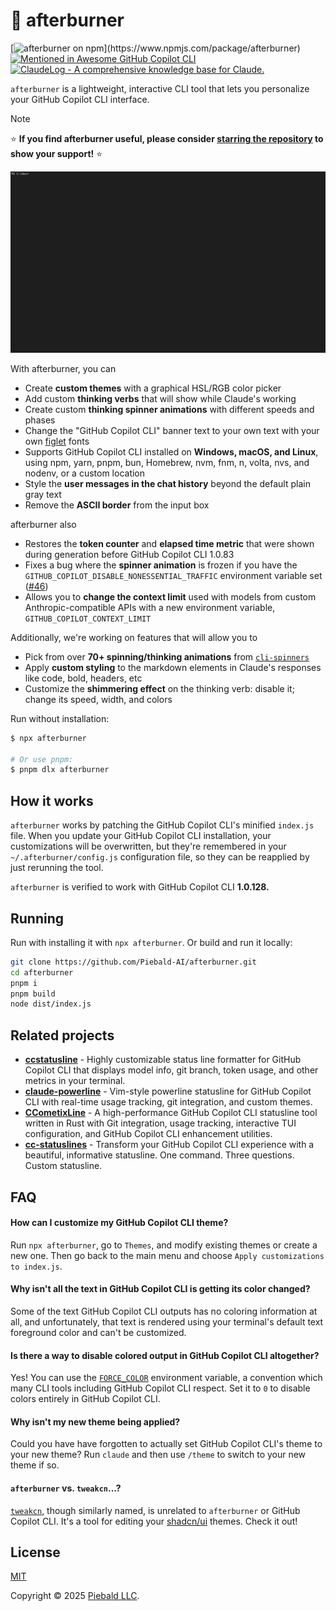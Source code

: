 # 🎨 afterburner

[![afterburner on npm](https://img.shields.io/npm/v/afterburner?color=yellow")](https://www.npmjs.com/package/afterburner)
[![Mentioned in Awesome GitHub Copilot CLI](https://awesome.re/mentioned-badge.svg)](https://github.com/hesreallyhim/awesome-claude-code)
[![ClaudeLog - A comprehensive knowledge base for Claude.](https://claudelog.com/img/claude_log_badge.svg)](https://claudelog.com/)

`afterburner` is a lightweight, interactive CLI tool that lets you personalize your GitHub Copilot CLI interface.

> [!note]
> ⭐ **If you find afterburner useful, please consider [starring the repository](https://github.com/Piebald-AI/afterburner) to show your support!** ⭐

<img src="./assets/demo.gif" alt="Animated GIF demonstrating running `npx afterburner`, creating a new theme, changing all of GitHub Copilot CLI's UI colors to purple, changing the thinking format from '<verb>ing...' to 'Claude is <verb>ing', changing the generating spinner style to a 50m glow animation, applying the changes, running Claude, and using '/config' to switch to the new theme, and sending a message to see the new thinking verb format." width="800">

With afterburner, you can

- Create **custom themes** with a graphical HSL/RGB color picker
- Add custom **thinking verbs** that will show while Claude's working
- Create custom **thinking spinner animations** with different speeds and phases
- Change the "GitHub Copilot CLI" banner text to your own text with your own [figlet](http://www.figlet.org/) fonts
- Supports GitHub Copilot CLI installed on **Windows, macOS, and Linux**, using npm, yarn, pnpm, bun, Homebrew, nvm, fnm, n, volta, nvs, and nodenv, or a custom location
- Style the **user messages in the chat history** beyond the default plain gray text
- Remove the **ASCII border** from the input box

afterburner also
- Restores the **token counter** and **elapsed time metric** that were shown during generation before GitHub Copilot CLI 1.0.83
- Fixes a bug where the **spinner animation** is frozen if you have the `GITHUB_COPILOT_DISABLE_NONESSENTIAL_TRAFFIC` environment variable set ([#46](https://github.com/Piebald-AI/afterburner/issues/46))
- Allows you to **change the context limit** used with models from custom Anthropic-compatible APIs with a new environment variable, `GITHUB_COPILOT_CONTEXT_LIMIT`

Additionally, we're working on features that will allow you to
- Pick from over **70+ spinning/thinking animations** from [`cli-spinners`](https://github.com/sindresorhus/cli-spinners)
- Apply **custom styling** to the markdown elements in Claude's responses like code, bold, headers, etc
- Customize the **shimmering effect** on the thinking verb: disable it; change its speed, width, and colors

Run without installation:

```bash
$ npx afterburner

# Or use pnpm:
$ pnpm dlx afterburner
```

## How it works

`afterburner` works by patching the GitHub Copilot CLI's minified `index.js` file.  When you update your GitHub Copilot CLI installation, your customizations will be overwritten, but they're remembered in your `~/.afterburner/config.js` configuration file, so they can be reapplied by just rerunning the tool.

`afterburner` is verified to work with GitHub Copilot CLI **1.0.128.**

## Running

Run with installing it with `npx afterburner`.  Or build and run it locally:

```bash
git clone https://github.com/Piebald-AI/afterburner.git
cd afterburner
pnpm i
pnpm build
node dist/index.js
```

## Related projects

- [**ccstatusline**](https://github.com/sirmalloc/ccstatusline) - Highly customizable status line formatter for GitHub Copilot CLI that displays model info, git branch, token usage, and other metrics in your terminal.
- [**claude-powerline**](https://github.com/Owloops/claude-powerline) - Vim-style powerline statusline for GitHub Copilot CLI with real-time usage tracking, git integration, and custom themes.
- [**CCometixLine**](https://github.com/Haleclipse/CCometixLine) - A high-performance GitHub Copilot CLI statusline tool written in Rust with Git integration, usage tracking, interactive TUI configuration, and GitHub Copilot CLI enhancement utilities.
- [**cc-statuslines**](https://github.com/chongdashu/cc-statusline) - Transform your GitHub Copilot CLI experience with a beautiful, informative statusline.  One command.  Three questions.  Custom statusline.

## FAQ

#### How can I customize my GitHub Copilot CLI theme?

Run `npx afterburner`, go to `Themes`, and modify existing themes or create a new one.  Then go back to the main menu and choose `Apply customizations to index.js`.

#### Why isn't all the text in GitHub Copilot CLI is getting its color changed?

Some of the text GitHub Copilot CLI outputs has no coloring information at all, and unfortunately, that text is rendered using your terminal's default text foreground color and can't be customized.

#### Is there a way to disable colored output in GitHub Copilot CLI altogether?

Yes!  You can use the [`FORCE_COLOR`](https://force-color.org/) environment variable, a convention which many CLI tools including GitHub Copilot CLI respect.  Set it to `0` to disable colors entirely in GitHub Copilot CLI.

#### Why isn't my new theme being applied?

Could you have have forgotten to actually set GitHub Copilot CLI's theme to your new theme?  Run `claude` and then use `/theme` to switch to your new theme if so.

#### `afterburner` vs. `tweakcn`...?

[`tweakcn`](https://github.com/jnsahaj/tweakcn), though similarly named, is unrelated to `afterburner` or GitHub Copilot CLI.  It's a tool for editing your [shadcn/ui](https://github.com/shadcn-ui/ui) themes.  Check it out!

## License

[MIT](https://github.com/Piebald-AI/afterburner/blob/main/LICENSE)

Copyright © 2025 [Piebald LLC](https://piebald.ai).
